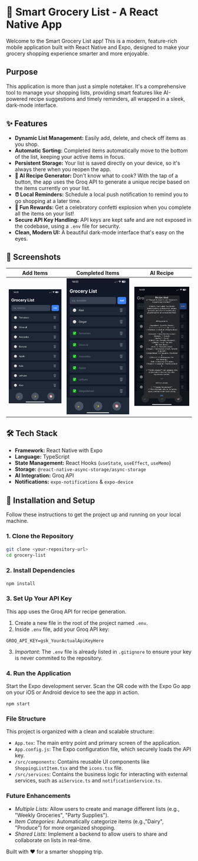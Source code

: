 # 🛒 Smart Grocery List - A React Native App

Welcome to the Smart Grocery List app! This is a modern, feature-rich mobile application built with React Native and Expo, designed to make your grocery shopping experience smarter and more enjoyable.

## Purpose

This application is more than just a simple notetaker. It's a comprehensive tool to manage your shopping lists, providing smart features like AI-powered recipe suggestions and timely reminders, all wrapped in a sleek, dark-mode interface.

## ✨ Features

- **Dynamic List Management:** Easily add, delete, and check off items as you shop.
- **Automatic Sorting:** Completed items automatically move to the bottom of the list, keeping your active items in focus.
- **Persistent Storage:** Your list is saved directly on your device, so it's always there when you reopen the app.
- **🤖 AI Recipe Generator:** Don't know what to cook? With the tap of a button, the app uses the Groq API to generate a unique recipe based on the items currently on your list.
- **⏰ Local Reminders:** Schedule a local push notification to remind you to go shopping at a later time.
- **🎉 Fun Rewards:** Get a celebratory confetti explosion when you complete all the items on your list!
- **Secure API Key Handling:** API keys are kept safe and are not exposed in the codebase, using a `.env` file for security.
- **Clean, Modern UI:** A beautiful dark-mode interface that's easy on the eyes.

## 📸 Screenshots

|                                    Add Items                                     |                                     Completed Items                                      |                                     AI Recipe                                     |
| :------------------------------------------------------------------------------: | :--------------------------------------------------------------------------------------: | :-------------------------------------------------------------------------------: |
| ![Main app screen showing a list of items](./assets/screenshots/main-screen.png) | ![App screen with completed items crossed out](./assets/screenshots/completed-items.png) | ![Alert showing an AI-generated recipe](./assets/screenshots/ai-recipe-alert.png) |

## 🛠️ Tech Stack

- **Framework:** React Native with Expo
- **Language:** TypeScript
- **State Management:** React Hooks (`useState`, `useEffect`, `useMemo`)
- **Storage:** `@react-native-async-storage/async-storage`
- **AI Integration:** Groq API
- **Notifications:** `expo-notifications` & `expo-device`

## 🚀 Installation and Setup

Follow these instructions to get the project up and running on your local machine.

### 1. Clone the Repository

```bash
git clone <your-repository-url>
cd grocery-list
```

### 2. Install Dependencies

```bash
npm install
```

### 3. Set Up Your API Key

This app uses the Groq API for recipe generation.

1. Create a new file in the root of the project named `.env`.
2. Inside `.env` file, add your Groq API key:

```
GROQ_API_KEY=gsk_YourActualApiKeyHere

```

3. _Important_: The `.env` file is already listed in `.gitignore` to ensure your key is never commited to the repository.

### 4. Run the Application

Start the Expo development server. Scan the QR code with the Expo Go app on your iOS or Android device to see the app in action.

```
npm start
```

### File Structure

This project is organized with a clean and scalable structure:

- `App.tex`: The main entry point and primary screen of the application.
- `App.config.js`: The Expo configuration file, which securely loads the API key.
- `/src/components`: Contains reusable UI components like `ShoppingListItem.tsx` and the `icons.tsx` file.
- `/src/services`: Contains the business logic for interacting with external services, such as `aiService.ts` and `notificationService.ts`.

### Future Enhancements

- _Multiple Lists_: Allow users to create and manage different lists (e.g., "Weekly Groceries", "Party Supplies").
- _Item Categories_: Automatically categorize items (e.g.,"Dairy", "Produce") for more organized shopping.
- _Shared Lists_: Implement a backend to allow users to share and collaborate on lists in real-time.

Built with ❤️ for a smarter shopping trip.

